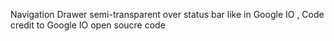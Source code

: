Navigation Drawer semi-transparent over status bar like in Google IO ,
Code credit to Google IO open soucre code 
